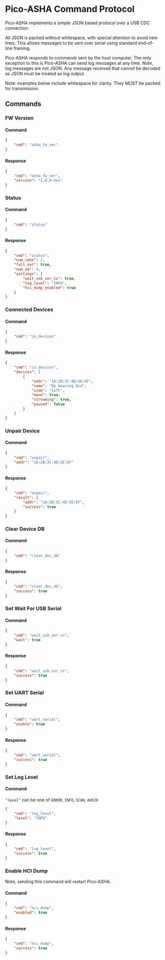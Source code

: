 # Pico-ASHA Command Protocol

Pico-ASHA implements a simple JSON based protocol over a USB CDC connection.

All JSON is packed without whitespace, with special attention to avoid new lines. 
This allows messages to be sent over serial using standard end-of-line framing.

Pico-ASHA responds to commands sent by the host computer. The only exception 
to this is Pico-ASHA can send log messages at any time. Note, log messages are 
not JSON. Any message received that cannot be decoded as JSON must be treated 
as log output.

Note: examples below include whitespace for clarity. They MUST be packed for transmission.

## Commands

### FW Version

#### Command

```json
{
    "cmd": "asha_fw_ver"
}
```

#### Response

```json
{
    "cmd": "asha_fw_ver",
    "version": "1.0.0-dev"
}
```

### Status

#### Command

```json
{
    "cmd": "status"
}
```

#### Response

```json
{
    "cmd": "status",
    "num_conn": 2,
    "full_set": true,
    "num_ad": 4,
    "settings": {
        "wait_usb_ser_cx": true,
        "log_level": "INFO",
        "hci_dump_enabled": true
    }
}
```

### Connected Devices

#### Command

```json
{
    "cmd": "cx_devices"
}
```

#### Response

```json
{
    "cmd": "cx_devices",
    "devices": [
        {
            "addr": "1A:2B:3C:4D:5E:6F",
            "name": "My Hearing Aid",
            "side": "left",
            "mono": true,
            "streaming": true,
            "paused": false
        }
    ]
}
```

### Unpair Device

#### Command

```json
{
    "cmd": "unpair",
    "addr": "1A:2B:3C:4D:5E:6F"
}
```

#### Response

```json
{
    "cmd": "unpair",
    "result": {
        "addr": "1A:2B:3C:4D:5E:6F",
        "success": true
    }
}
```

### Clear Device DB

#### Command

```json
{
    "cmd": "clear_dev_db"
}
```

#### Response

```json
{
    "cmd": "clear_dev_db",
    "success": true
}
```

### Set Wait For USB Serial

#### Command

```json
{
    "cmd": "wait_usb_ser_cx",
    "wait": true
}
```

#### Response

```json
{
    "cmd": "wait_usb_ser_cx",
    "success": true
}
```

### Set UART Serial

#### Command

```json
{
    "cmd": "uart_serial",
    "enable": true
}
```

#### Response

```json
{
    "cmd": "uart_serial",
    "success": true
}
```

### Set Log Level

#### Command

`"level"` can be one of `ERROR`, `INFO`, `SCAN`, `AUDIO`

```json
{
    "cmd": "log_level",
    "level": "INFO"
}
```

#### Response

```json
{
    "cmd": "log_level",
    "success": true
}
```

### Enable HCI Dump

Note, sending this command will restart Pico-ASHA.

#### Command

```json
{
    "cmd": "hci_dump",
    "enabled": true
}
```

#### Response

```json
{
    "cmd": "hci_dump",
    "success": true
}
```
